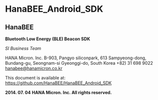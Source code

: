HanaBEE_Android_SDK
===================



**HanaBEE**
------------
**Bluetooth Low Energy (BLE) Beacon SDK** 

*SI Business Team*












HANA Micron. Inc.
B-903, Pangyo siliconpark, 613
Sampyeong-dong, Bundang-gu, Seongnam-si
Gyeonggi-do, South Korea
+82) 31 698 9022
hanabee@hanamicron.co.kr

This document is available at: https://github.com/HanaBEE/HanaBEE_Android_SDK 

**2014. 07. 04**
**HANA Micron. Inc. All rights reserved.**
